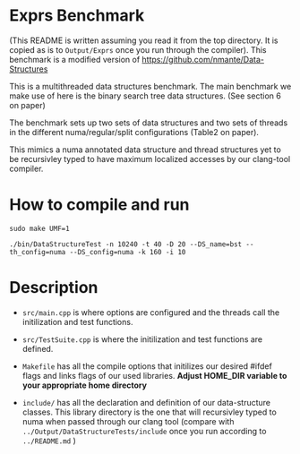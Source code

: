 # Exprs Benchmark
(This README is written assuming you read it from the top directory. It is copied as is to ```Output/Exprs``` once you run through the compiler).
This benchmark is a modified version of https://github.com/nmante/Data-Structures 

This is a multithreaded data structures benchmark. The main benchmark we make use of here is the binary search tree data structures. (See section 6 on paper) 

The benchmark sets up two sets of data structures and two sets of threads in the different numa/regular/split configurations (Table2 on paper).

This mimics a numa annotated data structure and thread structures yet to be recursivley typed to have maximum localized accesses by our clang-tool compiler.


# How to compile and run

```
sudo make UMF=1

./bin/DataStructureTest -n 10240 -t 40 -D 20 --DS_name=bst --th_config=numa --DS_config=numa -k 160 -i 10
```


# Description
* ```src/main.cpp``` is where options are configured and the threads call the initilization and test functions.
* ```src/TestSuite.cpp``` is where the initilization and test functions are defined.

* ```Makefile``` has all the compile options that initilizes our desired #ifdef flags and links flags of our used libraries. **Adjust HOME_DIR variable to your appropriate home directory**
* ```include/``` has all the declaration and definition of our data-structure classes. This library directory is the one that will recursivley typed to numa when passed through our clang tool (compare with ```../Output/DataStructureTests/include``` once you run according to ```../README.md``` )
